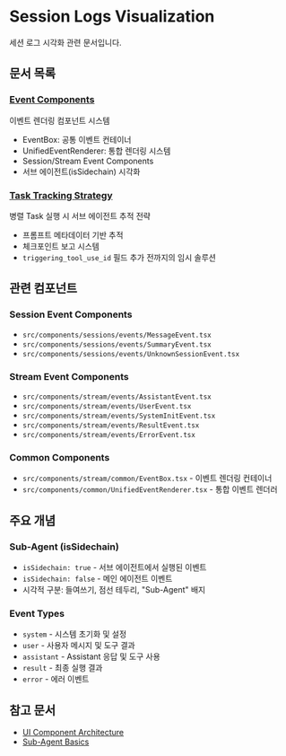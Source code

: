 # Session Logs Visualization

세션 로그 시각화 관련 문서입니다.

## 문서 목록

### [Event Components](./event-components.md)
이벤트 렌더링 컴포넌트 시스템

- EventBox: 공통 이벤트 컨테이너
- UnifiedEventRenderer: 통합 렌더링 시스템
- Session/Stream Event Components
- 서브 에이전트(isSidechain) 시각화

### [Task Tracking Strategy](./task-tracking-strategy.md)
병렬 Task 실행 시 서브 에이전트 추적 전략

- 프롬프트 메타데이터 기반 추적
- 체크포인트 보고 시스템
- `triggering_tool_use_id` 필드 추가 전까지의 임시 솔루션

## 관련 컴포넌트

### Session Event Components
- `src/components/sessions/events/MessageEvent.tsx`
- `src/components/sessions/events/SummaryEvent.tsx`
- `src/components/sessions/events/UnknownSessionEvent.tsx`

### Stream Event Components
- `src/components/stream/events/AssistantEvent.tsx`
- `src/components/stream/events/UserEvent.tsx`
- `src/components/stream/events/SystemInitEvent.tsx`
- `src/components/stream/events/ResultEvent.tsx`
- `src/components/stream/events/ErrorEvent.tsx`

### Common Components
- `src/components/stream/common/EventBox.tsx` - 이벤트 렌더링 컨테이너
- `src/components/common/UnifiedEventRenderer.tsx` - 통합 이벤트 렌더러

## 주요 개념

### Sub-Agent (isSidechain)
- `isSidechain: true` - 서브 에이전트에서 실행된 이벤트
- `isSidechain: false` - 메인 에이전트 이벤트
- 시각적 구분: 들여쓰기, 점선 테두리, "Sub-Agent" 배지

### Event Types
- `system` - 시스템 초기화 및 설정
- `user` - 사용자 메시지 및 도구 결과
- `assistant` - Assistant 응답 및 도구 사용
- `result` - 최종 실행 결과
- `error` - 에러 이벤트

## 참고 문서

- [UI Component Architecture](../../ui-component-architecture.md)
- [Sub-Agent Basics](../../claude-context/sub-agent/sub-agent-basics.md)
